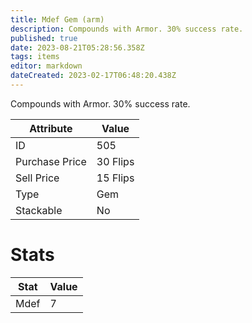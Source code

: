 ```yaml
---
title: Mdef Gem (arm)
description: Compounds with Armor. 30% success rate.
published: true
date: 2023-08-21T05:28:56.358Z
tags: items
editor: markdown
dateCreated: 2023-02-17T06:48:20.438Z
---
```


Compounds with Armor. 30% success rate.

|Attribute|Value|
|-|-|
|ID|505|
|Purchase Price|30 Flips|
|Sell Price|15 Flips|
|Type|Gem|
|Stackable|No|

# Stats
|Stat|Value|
|-|-|
|Mdef|7|
